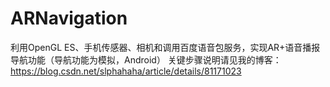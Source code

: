 # ARNavigation
利用OpenGL ES、手机传感器、相机和调用百度语音包服务，实现AR+语音播报导航功能（导航功能为模拟，Android）
关键步骤说明请见我的博客：https://blog.csdn.net/slphahaha/article/details/81171023
